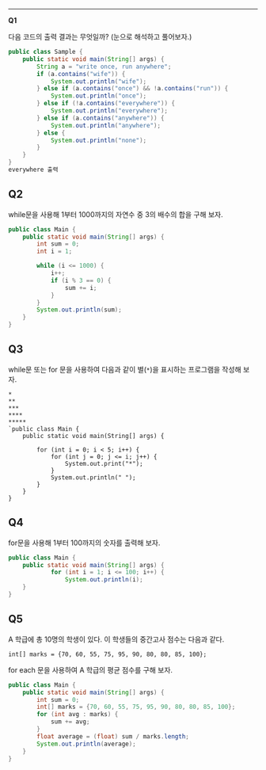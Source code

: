 ------

**Q1**

다음 코드의 출력 결과는 무엇일까? (눈으로 해석하고 풀어보자.)

```java
public class Sample {
    public static void main(String[] args) {
        String a = "write once, run anywhere";
        if (a.contains("wife")) {
            System.out.println("wife");
        } else if (a.contains("once") && !a.contains("run")) {
            System.out.println("once");
        } else if (!a.contains("everywhere")) {
            System.out.println("everywhere");
        } else if (a.contains("anywhere")) {
            System.out.println("anywhere");
        } else {
            System.out.println("none");
        }
    }
}
everywhere 출력
```

## **Q2**

while문을 사용해 1부터 1000까지의 자연수 중 3의 배수의 합을 구해 보자.

```java
public class Main {
    public static void main(String[] args) {
        int sum = 0;
        int i = 1;

        while (i <= 1000) {
            i++;
            if (i % 3 == 0) {
                sum += i;
            }
        }
        System.out.println(sum);
    }
}
```

## **Q3**

while문 또는 for 문을 사용하여 다음과 같이 별(`*`)을 표시하는 프로그램을 작성해 보자.

```
*
**
***
****
*****
`public class Main {
    public static void main(String[] args) {

        for (int i = 0; i < 5; i++) {
            for (int j = 0; j <= i; j++) {
                System.out.print("*");
            }
            System.out.println(" ");
        }
    }
}
```

## **Q4**

for문을 사용해 1부터 100까지의 숫자를 출력해 보자.

```java
public class Main {
	public static void main(String[] args) {
			for (int i = 1; i <= 100; i++) {
				System.out.println(i);
	}
}
```

## **Q5**

A 학급에 총 10명의 학생이 있다. 이 학생들의 중간고사 점수는 다음과 같다.

```
int[] marks = {70, 60, 55, 75, 95, 90, 80, 80, 85, 100};
```

for each 문을 사용하여 A 학급의 평균 점수를 구해 보자.

```java
public class Main {
    public static void main(String[] args) {
        int sum = 0;
        int[] marks = {70, 60, 55, 75, 95, 90, 80, 80, 85, 100};
        for (int avg : marks) {
            sum += avg;
        }
        float average = (float) sum / marks.length;
        System.out.println(average);
    }
}
```